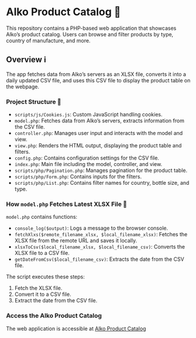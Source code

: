 # Alko Product Catalog 🍷

This repository contains a PHP-based web application that showcases Alko’s product catalog. Users can browse and filter products by type, country of manufacture, and more.

## Overview ℹ️

The app fetches data from Alko’s servers as an XLSX file, converts it into a daily updated CSV file, and uses this CSV file to display the product table on the webpage.

### Project Structure 📂

- `scripts/js/Cookies.js`: Custom JavaScript handling cookies.
- `model.php`: Fetches data from Alko’s servers, extracts information from the CSV file.
- `controller.php`: Manages user input and interacts with the model and view.
- `view.php`: Renders the HTML output, displaying the product table and filters.
- `config.php`: Contains configuration settings for the CSV file.
- `index.php`: Main file including the model, controller, and view.
- `scripts/php/Pagination.php`: Manages pagination for the product table.
- `scripts/php/Form.php`: Contains inputs for the filters.
- `scripts/php/List.php`: Contains filter names for country, bottle size, and type.

### How `model.php` Fetches Latest XLSX File 📝

`model.php` contains functions:
- `console_log($output)`: Logs a message to the browser console.
- `fetchXlxs($remote_filename_xlsx, $local_filename_xlsx)`: Fetches the XLSX file from the remote URL and saves it locally.
- `xlsxToCsv($local_filename_xlsx, $local_filename_csv)`: Converts the XLSX file to a CSV file.
- `getDateFromCsv($local_filename_csv)`: Extracts the date from the CSV file.

The script executes these steps:
1. Fetch the XLSX file.
2. Convert it to a CSV file.
3. Extract the date from the CSV file.

### Access the Alko Product Catalog

The web application is accessible at [Alko Product Catalog](https://niisku.lab.fi/~x108669/alko/)
